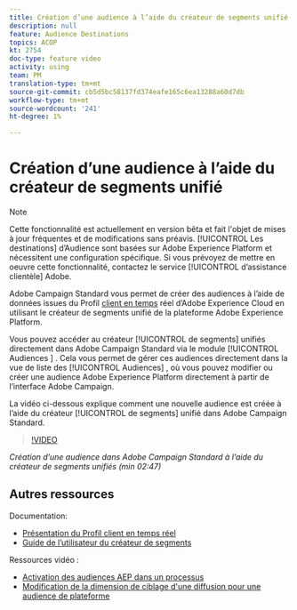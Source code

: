 ```yaml
---
title: Création d’une audience à l’aide du créateur de segments unifié
description: null
feature: Audience Destinations
topics: ACOP
kt: 2754
doc-type: feature video
activity: using
team: PM
translation-type: tm+mt
source-git-commit: cb5d5bc58137fd374eafe165c6ea13288a60d7db
workflow-type: tm+mt
source-wordcount: '241'
ht-degree: 1%

---
```



# Création d’une audience à l’aide du créateur de segments unifié

>[!NOTE]
>
>Cette fonctionnalité est actuellement en version bêta et fait l&#39;objet de mises à jour fréquentes et de modifications sans préavis. [!UICONTROL Les destinations] d’Audience sont basées sur Adobe Experience Platform et nécessitent une configuration spécifique.
>Si vous prévoyez de mettre en oeuvre cette fonctionnalité, contactez le service [!UICONTROL d’assistance clientèle] Adobe.

Adobe Campaign Standard vous permet de créer des audiences à l’aide de données issues du Profil [client en temps](https://docs.adobe.com/content/help/en/platform-learn/tutorials/profiles/understanding-the-real-time-customer-profile.html) réel d’Adobe Experience Cloud en utilisant le créateur de segments unifié de la plateforme Adobe Experience Platform.

Vous pouvez accéder au créateur [!UICONTROL de segments] unifiés directement dans Adobe Campaign Standard via le module [!UICONTROL Audiences ] . Cela vous permet de gérer ces audiences directement dans la vue de liste des [!UICONTROL Audiences] , où vous pouvez modifier ou créer une audience Adobe Experience Platform directement à partir de l’interface Adobe Campaign.

La vidéo ci-dessous explique comment une nouvelle audience est créée à l’aide du créateur [!UICONTROL de segments] unifié dans Adobe Campaign Standard.

>[!VIDEO](https://video.tv.adobe.com/v/27638?quality=12)

*Création d’une audience dans Adobe Campaign Standard à l’aide du créateur de segments unifiés (min 02:47)*

## Autres ressources

Documentation:

* [Présentation du Profil client en temps réel](https://www.adobe.io/apis/experienceplatform/home/profile-identity-segmentation/profile-identity-segmentation-services.html#!api-specification/markdown/narrative/technical_overview/unified_profile_architectural_overview/unified_profile_architectural_overview.md)
* [Guide de l’utilisateur du créateur de segments](https://www.adobe.io/apis/experienceplatform/home/profile-identity-segmentation/profile-identity-segmentation-services.html#!api-specification/markdown/narrative/technical_overview/segmentation/segment-builder-guide.md)

Ressources vidéo :

* [Activation des audiences AEP dans un processus](/help/profiles-and-audiences/audience-destinations/activating-aep-audiences.md)
* [Modification de la dimension de ciblage d&#39;une diffusion pour une audience de plateforme](/help/profiles-and-audiences/audience-destinations/changing-targeting-dimension.md)
